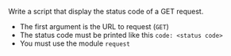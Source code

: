 Write a script that display the status code of a GET request.
- The first argument is the URL to request (```GET```)
- The status code must be printed like this ```code: <status code>```
- You must use the module ```request```
```
